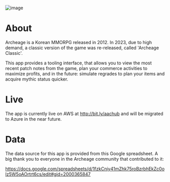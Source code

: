 ![image](https://github.com/z-shaffer/aachub/assets/68123195/c6d8fbc6-cb6a-4a19-955a-553024b36f91)

# About

Archeage is a Korean MMORPG released in 2012. In 2023, due to high demand, a classic version of the game was re-released, called 'Archeage Classic'.

This app provides a tooling interface, that allows you to view the most recent patch notes from the game, plan your commerce activities to maximize profits, and in the future: simulate regrades to plan your items and acquire mythic status quicker.

# Live

The app is currently live on AWS at http://bit.ly/aachub and will be migrated to Azure in the near future.

# Data

The data source for this app is provided from this Google spreadsheet. A big thank you to everyone in the Archeage community that contributed to it:

https://docs.google.com/spreadsheets/d/1fzkCniy41mZhk75roBzrbhEkZc0oIz5W5oAOrtrt6cs/edit#gid=2000365847

